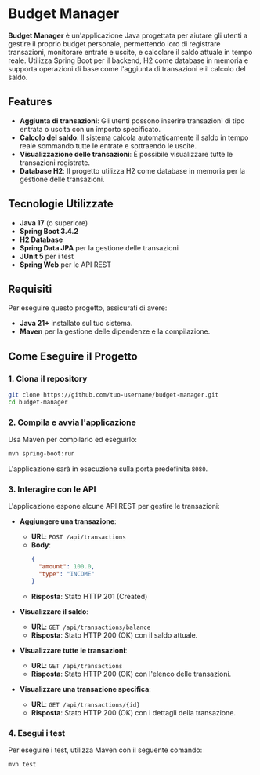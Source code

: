 
# Budget Manager

**Budget Manager** è un'applicazione Java progettata per aiutare gli utenti a gestire il proprio budget personale, permettendo loro di registrare transazioni, monitorare entrate e uscite, e calcolare il saldo attuale in tempo reale. Utilizza Spring Boot per il backend, H2 come database in memoria e supporta operazioni di base come l'aggiunta di transazioni e il calcolo del saldo.

## Features

- **Aggiunta di transazioni**: Gli utenti possono inserire transazioni di tipo entrata o uscita con un importo specificato.
- **Calcolo del saldo**: Il sistema calcola automaticamente il saldo in tempo reale sommando tutte le entrate e sottraendo le uscite.
- **Visualizzazione delle transazioni**: È possibile visualizzare tutte le transazioni registrate.
- **Database H2**: Il progetto utilizza H2 come database in memoria per la gestione delle transazioni.

## Tecnologie Utilizzate

- **Java 17** (o superiore)
- **Spring Boot 3.4.2**
- **H2 Database**
- **Spring Data JPA** per la gestione delle transazioni
- **JUnit 5** per i test
- **Spring Web** per le API REST

## Requisiti

Per eseguire questo progetto, assicurati di avere:

- **Java 21+** installato sul tuo sistema.
- **Maven** per la gestione delle dipendenze e la compilazione.
  
## Come Eseguire il Progetto

### 1. Clona il repository

```bash
git clone https://github.com/tuo-username/budget-manager.git
cd budget-manager
```

### 2. Compila e avvia l'applicazione

Usa Maven per compilarlo ed eseguirlo:

```bash
mvn spring-boot:run
```

L'applicazione sarà in esecuzione sulla porta predefinita `8080`.

### 3. Interagire con le API

L'applicazione espone alcune API REST per gestire le transazioni:

- **Aggiungere una transazione**:
  - **URL**: `POST /api/transactions`
  - **Body**:
    ```json
    {
      "amount": 100.0,
      "type": "INCOME"
    }
    ```
  - **Risposta**: Stato HTTP 201 (Created)

- **Visualizzare il saldo**:
  - **URL**: `GET /api/transactions/balance`
  - **Risposta**: Stato HTTP 200 (OK) con il saldo attuale.

- **Visualizzare tutte le transazioni**:
  - **URL**: `GET /api/transactions`
  - **Risposta**: Stato HTTP 200 (OK) con l'elenco delle transazioni.

- **Visualizzare una transazione specifica**:
    - **URL**: `GET /api/transactions/{id}`
    - **Risposta**: Stato HTTP 200 (OK) con i dettagli della transazione.

### 4. Esegui i test

Per eseguire i test, utilizza Maven con il seguente comando:

```bash
mvn test
```
